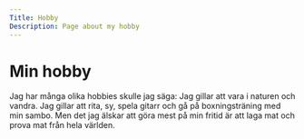 ```yaml
---
Title: Hobby
Description: Page about my hobby
---
```


Min hobby
==================

Jag har många olika hobbies skulle jag säga: Jag gillar att vara i naturen och vandra. Jag gillar att rita, sy, spela gitarr och gå på boxningsträning med min sambo.
Men det jag älskar att göra mest på min fritid är att laga mat och prova mat från hela världen.